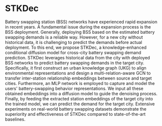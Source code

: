 # STKDec
Battery swapping station (BSS) networks have experienced rapid expansion in recent years. A fundamental issue during the expansion process is the BSS deployment. Generally, deploying BSS based on the estimated battery swapping demands is a reliable way. However, for a new city without historical data, it is challenging to predict the demands before actual deployment. To this end, we propose STKDec, a knowledge-enhanced conditional diffusion model for cross-city battery swapping demand prediction. STKDec leverages historical data from the city with deployed BSS networks to predict battery swapping demands in the target city. Specifically, it first construct an urban knowledge graph (UKG) to align environmental representations and design a multi-relation-aware GCN to transfer inter-station relationship embeddings between source and target cities. Furthermore, an MLP network is employed to capture and model the users' battery-swapping behavior representations. We input all these obtained embeddings into a diffusion model to guide the denoising process. Finally, by feeding the extracted station embeddings of the target city into the trained model, we can predict the demand for the target city. Extensive experiments on real-world battery swapping datasets demonstrate the superiority and effectiveness of STKDec compared to state-of-the-art baselines.
